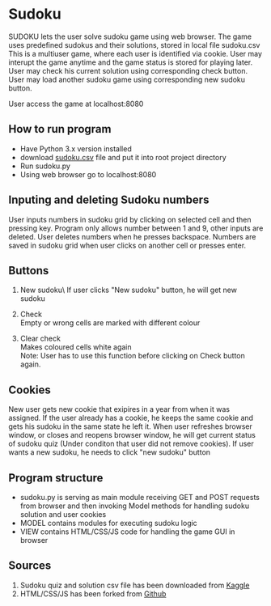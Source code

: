 # Sudoku
SUDOKU lets the user solve sudoku game using web browser.
The game uses predefined sudokus and their solutions, stored in local file sudoku.csv
This is a multiuser game, where each user is identified via cookie.
User may interupt the game anytime and the game status is stored for playing later.
User may check his current solution using corresponding check button.
User may load another sudoku game using corresponding new sudoku button.

User access the game at localhost:8080

## How to run program
- Have Python 3.x version installed
- download [sudoku.csv](https://www.kaggle.com/bryanpark/sudoku/data) file and put it into root project directory
- Run sudoku.py
- Using web browser go to localhost:8080

## Inputing and deleting Sudoku numbers
User inputs numbers in sudoku grid by clicking on selected cell and then pressing key. Program only allows number between 1 and 9, other inputs are deleted. User deletes numbers when he presses backspace. Numbers are saved in sudoku grid when user clicks on another cell or presses enter.

## Buttons
1. New sudoku\ 
If user clicks "New sudoku" button, he will get new sudoku

2. Check\
Empty or wrong cells are marked with different colour

3. Clear check\
Makes coloured cells white again\
Note: User has to use this function before clicking on Check button again.

## Cookies
New user gets new cookie that exipires in a year from when it was assigned.
If the user already has a cookie, he keeps the same cookie and gets his sudoku in the same state he left it.
When user refreshes browser window, or closes and reopens browser window, he will get current status of sudoku quiz (Under conditon that user did not remove cookies). If user wants a new sudoku, he needs to click "new sudoku" button

## Program structure
- sudoku.py is serving as main module receiving GET and POST requests from browser and then invoking Model methods for handling sudoku solution and user cookies
- MODEL contains modules for executing sudoku logic
- VIEW contains HTML/CSS/JS code for handling the game GUI in browser

## Sources
1. Sudoku quiz and solution csv file has been downloaded from [Kaggle](https://www.kaggle.com/bryanpark/sudoku/data)
2. HTML/CSS/JS has been forked from [Github](https://github.com/pocketjoso/sudokuJS)


